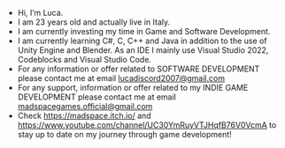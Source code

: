 -  Hi, I’m Luca.
-  I am 23 years old and actually live in Italy.
-  I am currently investing my time in Game and Software Development.
-  I am currently learning C#, C, C++ and Java in addition to the use of Unity Engine and Blender. As an IDE I mainly use Visual Studio 2022, Codeblocks and Visual Studio Code.
-  For any information or offer related to SOFTWARE DEVELOPMENT please contact me at email lucadiscord2007@gmail.com
-  For any support, information or offer related to my INDIE GAME DEVELOPMENT please contact me at email madspacegames.official@gmail.com
-  Check https://madspace.itch.io/ and https://www.youtube.com/channel/UC30YmRuyVTJHqfB76V0VcmA to stay up to date on my journey through game development!

<!---
Luca00IT/Luca00IT is a ✨ special ✨ repository because its `README.md` (this file) appears on your GitHub profile.
You can click the Preview link to take a look at your changes.
--->
